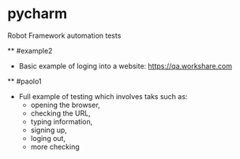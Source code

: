 # pycharm
Robot Framework automation tests

** #example2
  - Basic example of loging into a website: https://qa.workshare.com

** #paolo1
  - Full example of testing which involves taks such as:
      + opening the browser, 
      + checking the URL, 
      + typing information, 
      + signing up,
      + loging out,
      + more checking
